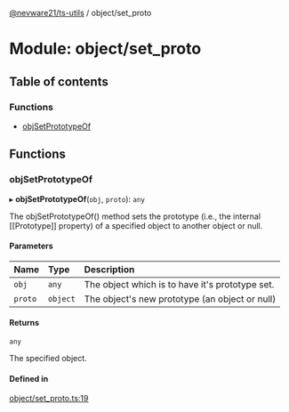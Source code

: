 [@nevware21/ts-utils](../README.md) / object/set\_proto

# Module: object/set\_proto

## Table of contents

### Functions

- [objSetPrototypeOf](object_set_proto.md#objsetprototypeof)

## Functions

### objSetPrototypeOf

▸ **objSetPrototypeOf**(`obj`, `proto`): `any`

The objSetPrototypeOf() method sets the prototype (i.e., the internal [[Prototype]] property) of a specified
object to another object or null.

#### Parameters

| Name | Type | Description |
| :------ | :------ | :------ |
| `obj` | `any` | The object which is to have it's prototype set. |
| `proto` | `object` | The object's new prototype (an object or null) |

#### Returns

`any`

The specified object.

#### Defined in

[object/set_proto.ts:19](https://github.com/nevware21/ts-utils/blob/e2a920b/ts-utils/src/object/set_proto.ts#L19)
